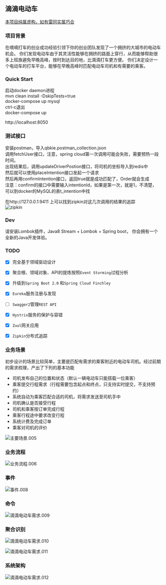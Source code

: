 滴滴电动车
----
<u>本项目纯属虚构，如有雷同实属巧合</u>

### 项目背景

在嘀嘀打车的创业成功经验引领下你的创业团队发现了一个拥挤的大城市的电动车机会。
你们发现电动车由于其灵活性能够在拥挤的路面上穿行，从而能够帮助很多上班族避免早晚高峰，按时到达目的地，比滴滴打车更方便。
你们决定设计一个电动车的打车平台，能够在早晚高峰时匹配电动车司机和有需要的乘客。

### Quick Start
启动docker daemon进程  
mvn clean install -DskipTests=true    
docker-compose up mysql  
ctrl-c退出  
docker-compose up  

http://localhost:8050    

### 测试接口
安装postman，导入qbkie.postman_collection.json    
调用fetchUser接口，注意，spring cloud第一次调用可能会失败，需要预热一段时间。  
出现结果后，调用updateDriverPostion接口，将司机的坐标导入到redis中  
然后就可以使用placeIntention接口发起一个请求  
然后再用confirmIntention接口，返回true就是成功匹配了，Order就会生成   
注意：confirm的接口中需要输入intentionId，如果是第一次，就是1，不清楚，可以到docker的MySQL的表t_intention中找  

在http://127.0.0.1:9411 上可以找到zipkin对这几次调用的结果的追踪  
![zipkin](http://os8wjvykw.bkt.clouddn.com/2018-07-05-035127.png)  

### Dev
请安装Lombok插件，Java8 Stream + Lombok + Spring boot， 你会拥有一个全新的Java开发体验。

### TODO
* [x] 完全基于领域驱动设计
* [x] 聚合根、领域对象、API的提炼按照`Event Storming`过程分析  
* [x] 升级到`Spring Boot 2.0` 和`Spring Cloud Finchley`
* [x] `Eureka`服务注册与发现  
* [ ] `Swagger2`管理`REST API`  
* [x] `Hystrix`服务的保护与容错  
* [x] `Zuul`网关应用  
* [x] `Zipkin`分布式追踪    


### 业务场景

初步设计的场景比较简单，主要是匹配有需求的乘客附近的电动车司机。经过前期的需求梳理，产出了下列的基本功能

- 司机发布自己的位置和状态（默认一辆电动车只能搭载一位乘客）
- 乘客提交行程需求（行程需要包含起点和终点，只支持实时提交，不支持预约）
- 系统自动为乘客匹配合适的司机，将需求发送至司机手中
- 司机确认是否接受行程
- 司机和乘客按订单完成行程
- 乘客行程途中要求改变行程
- 系统计费及完成订单
- 乘客对司机的评价



![主要场景.005](http://os8wjvykw.bkt.clouddn.com/2017-12-06-014433.jpg)


### 业务流程

![业务流程.006](http://os8wjvykw.bkt.clouddn.com/2017-12-06-014431.jpg)

### 事件

![事件.008](http://os8wjvykw.bkt.clouddn.com/2017-12-06-014427.jpg)



### 命令

![滴滴电动车需求.009](http://os8wjvykw.bkt.clouddn.com/2017-12-06-014429.jpg)



### 聚合识别

![滴滴电动车需求.010](http://os8wjvykw.bkt.clouddn.com/2017-12-06-014428.jpg)



![滴滴电动车需求.011](http://os8wjvykw.bkt.clouddn.com/2017-12-06-014430.jpg)



### 系统架构



![滴滴电动车需求.012](http://os8wjvykw.bkt.clouddn.com/2017-12-06-014432.jpg)






